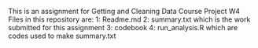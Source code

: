 This is an assignment for Getting and Cleaning Data Course Project W4
Files in this repository are:
1: Readme.md
2: summary.txt which is the work submitted for this assignment
3: codebook
4: run_analysis.R which are codes used to make summary.txt
